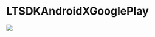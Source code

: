 # LTSDKAndroidXGooglePlay

[![](https://jitpack.io/v/muyishuangfeng/LTSDKAndroidXGooglePlay.svg)](https://jitpack.io/#muyishuangfeng/LTSDKAndroidXGooglePlay)
